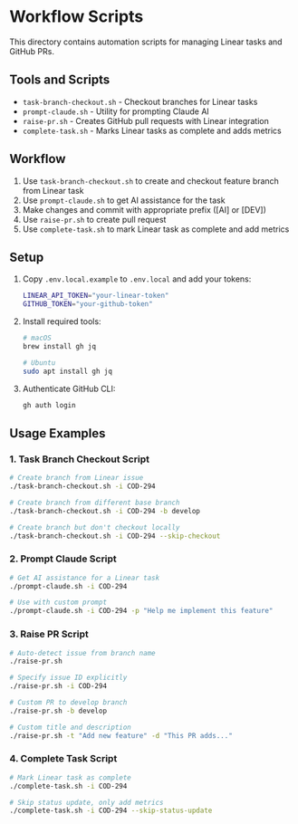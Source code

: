 # Workflow Scripts

This directory contains automation scripts for managing Linear tasks and GitHub PRs.

## Tools and Scripts

- `task-branch-checkout.sh` - Checkout branches for Linear tasks
- `prompt-claude.sh` - Utility for prompting Claude AI
- `raise-pr.sh` - Creates GitHub pull requests with Linear integration
- `complete-task.sh` - Marks Linear tasks as complete and adds metrics

## Workflow

1. Use `task-branch-checkout.sh` to create and checkout feature branch from Linear task
2. Use `prompt-claude.sh` to get AI assistance for the task
3. Make changes and commit with appropriate prefix ([AI] or [DEV])
4. Use `raise-pr.sh` to create pull request
5. Use `complete-task.sh` to mark Linear task as complete and add metrics

## Setup

1. Copy `.env.local.example` to `.env.local` and add your tokens:
   ```bash
   LINEAR_API_TOKEN="your-linear-token"
   GITHUB_TOKEN="your-github-token"
   ```

2. Install required tools:
   ```bash
   # macOS
   brew install gh jq
   
   # Ubuntu
   sudo apt install gh jq
   ```

3. Authenticate GitHub CLI:
   ```bash
   gh auth login
   ```

## Usage Examples

### 1. Task Branch Checkout Script
```bash
# Create branch from Linear issue
./task-branch-checkout.sh -i COD-294

# Create branch from different base branch
./task-branch-checkout.sh -i COD-294 -b develop

# Create branch but don't checkout locally
./task-branch-checkout.sh -i COD-294 --skip-checkout
```

### 2. Prompt Claude Script
```bash
# Get AI assistance for a Linear task
./prompt-claude.sh -i COD-294

# Use with custom prompt
./prompt-claude.sh -i COD-294 -p "Help me implement this feature"
```

### 3. Raise PR Script
```bash
# Auto-detect issue from branch name
./raise-pr.sh

# Specify issue ID explicitly
./raise-pr.sh -i COD-294

# Custom PR to develop branch
./raise-pr.sh -b develop

# Custom title and description
./raise-pr.sh -t "Add new feature" -d "This PR adds..."
```

### 4. Complete Task Script
```bash
# Mark Linear task as complete
./complete-task.sh -i COD-294

# Skip status update, only add metrics
./complete-task.sh -i COD-294 --skip-status-update
```
